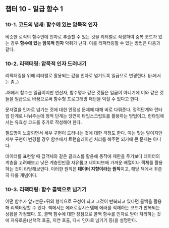 ## 챕터 10 - 일급 함수 1

### 10-1. 코드의 냄새: 함수에 있는 암묵적 인자

비슷한 로직의 함수인데 인자로 추출할 수 있는 것을 리터럴로 작성하여 중복 코드가 있는 경우 **함수에 있는 암묵적 인자** 악취가 난다. 이를 리팩터링할 수 있는 방법은 다음과 같다.

### 10-2. 리팩터링: 암묵적 인자 드러내기

리팩터링을 위해 리터럴로 활용되는 값을 인자로 넘기도록 일급으로 변경한다. (js에서는 좀..)

JS에서 함수는 일급이지만 연산자, 함수명과 같은 것들은 일급이 아니기에 이와 같은 것들을 일급으로 바꿈으로써 함수형 프로그래밍 패턴을 익힐 수 있다고 한다.

문자열을 인자로 넘기는 것에 대한 안정성 문제에 대해 바로 다뤄준다. 정적단계와 런타임 단계로 나눠주는데 정적 단계는 당연히 타입스크립트를 활용하는 방법이고, 런타임에서는 유효성 코드를 추가로 작성해야 한다.

필드명이 노출되면서 세부 구현이 드러나는 것에 대한 걱정도 한다. 이는 맞는 말이지만 세부 구현이 변경될 경우 함수에서 트랜슬레이션 처리를 해주면 되기에 큰 문제는 아니다.

데이터를 표현할 때 값객체와 같은 클래스를 활용해 동작에 제한을 두기보다 데이터의 계층을 고려해보고 낮은 계층인만큼 자유롭고 네이티브에 가까운 배열이나 객체를 활용하는 것이 타당해보인다. 이러한 원칙은 ******************************************************************************************************************************************데이터 지향이라는 원칙******************************************************************************************************************************************이고, 해당 책에서 꾸준히 다룰 개념이다.

### 10-3. 리팩터링: 함수 콜백으로 넘기기

어떤 함수가 앞+본문+뒤의 형식으로 구성이 되고 그것이 반복되고 있다면 콜백을 활용해 리팩터링할 수 있다. 책에서는 에러로깅시스템에 에러를 적재하는 코드가 반복되는 상황을 가정했다.
또, 콜백 함수에 대한 장점으로 콜백 함수를 인자로 받아 처리하는 것에 자유로움(선택적 호출, 지연 호출, 다시 인자로 넘기기 등)을 설명한다.
